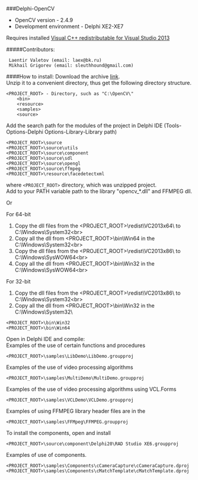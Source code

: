 ###Delphi-OpenCV
* OpenCV version - 2.4.9<br>
* Development environment - Delphi XE2-XE7<br>

Requires installed [Visual C++ redistributable for Visual Studio 2013][2]<br>

#####Contributors:
```
 Laentir Valetov (email: laex@bk.ru)
 Mikhail Grigorev (email: sleuthhound@gmail.com)
```
####How to install:
Download the archive [link][1].<br>
Unzip it to a convenient directory, thus get the following directory structure.<br>
```
<PROJECT_ROOT> - Directory, such as "C:\OpenCV\"
	<bin>
	<resource>
	<samples>
	<source>
```
Add the search path for the modules of the project in Delphi IDE (Tools-Options-Delphi Options-Library-Library path)
```
<PROJECT_ROOT>\source
<PROJECT_ROOT>\source\utils
<PROJECT_ROOT>\source\component
<PROJECT_ROOT>\source\sdl
<PROJECT_ROOT>\source\opengl
<PROJECT_ROOT>\source\ffmpeg
<PROJECT_ROOT>\resource\facedetectxml
```
where ```<PROJECT_ROOT>``` directory, which was unzipped project.<br>
Add to your PATH variable path to the library "opencv_*.dll" and FFMPEG dll.

Or

For 64-bit<br>
1. Copy the dll files from the <PROJECT_ROOT>\redist\VC2013x64\ to C:\Windows\System32\<br>
2. Copy all the dll from <PROJECT_ROOT>\bin\Win64 in the C:\Windows\System32\<br>
3. Copy the dll files from the <PROJECT_ROOT>\redist\VC2013x86\ to C:\Windows\SysWOW64\<br>
4. Copy all the dll from <PROJECT_ROOT>\bin\Win32 in the C:\Windows\SysWOW64\<br>

For 32-bit<br>
1. Copy the dll files from the <PROJECT_ROOT>\redist\VC2013x86\ to C:\Windows\System32\<br>
2. Copy all the dll from <PROJECT_ROOT>\bin\Win32 in the C:\Windows\System32\

```
<PROJECT_ROOT>\bin\Win32
<PROJECT_ROOT>\bin\Win64
```
Open in Delphi IDE and compile:<br>
Examples of the use of certain functions and procedures 
```
<PROJECT_ROOT>\samples\LibDemo\LibDemo.groupproj
```
Examples of the use of video processing algorithms
```
<PROJECT_ROOT>\samples\MultiDemo\MultiDemo.groupproj
```
Examples of the use of video processing algorithms using VCL.Forms
```
<PROJECT_ROOT>\samples\VCLDemo\VCLDemo.groupproj
```
Examples of using FFMPEG library header files are in the
```
<PROJECT_ROOT>\samples\FFMpeg\FFMPEG.groupproj
```
To install the components, open and install
```
<PROJECT_ROOT>\source\component\Delphi20\RAD Studio XE6.groupproj
```
Examples of use of components.
```
<PROJECT_ROOT>\samples\Components\cCameraCapture\cCameraCapture.dproj
<PROJECT_ROOT>\samples\Components\cMatchTemplate\cMatchTemplate.dproj

```
[1]: https://github.com/Laex/Delphi-OpenCV/archive/master.zip
[2]: http://www.microsoft.com/ru-ru/download/details.aspx?id=40784
